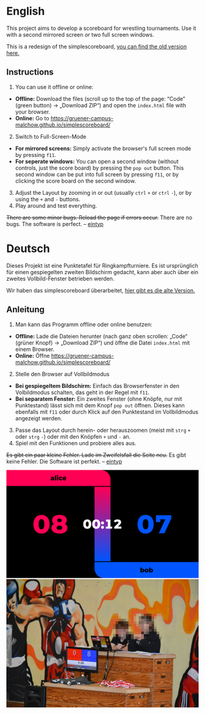 # English

This project aims to develop a scoreboard for wrestling tournaments. Use it with a second mirrored screen *or* two full screen windows.

This is a redesign of the simplescoreboard, [you can find the old version here.](https://github.com/gruener-campus-malchow/simplescoreboard/tree/archive#english)

## Instructions

1. You can use it offline or online:
  - **Offline:** Download the files (scroll up to the top of the page: “Code” (green button) → „Download ZIP“) and open the `index.html` file with your browser.
  - **Online:** Go to https://gruener-campus-malchow.github.io/simplescoreboard/
2. Switch to Full-Screen-Mode
  - **For mirrored screens:** Simply activate the browser's full screen mode by pressing `f11`.
  - **For seperate windows:** You can open a second window (without controls, just the score board) by pressing the `pop out` button. This second window can be put into full screen by pressing `f11`, or by clicking the score board on the second window.
3. Adjust the Layout by zooming in or out (usually `ctrl` `+` or `ctrl` `-`), or by using the `+` and `-` buttons.
4. Play around and test everything.

~~There are some minor bugs. Reload the page if errors occur.~~ There are no bugs. The software is perfect. – [eintyp](https://github.com/eintyp)

# Deutsch

Dieses Projekt ist eine Punktetafel für Ringkampfturniere. Es ist ursprünglich für einen gespiegelten zweiten Bildschirm gedacht, kann aber auch über ein zweites Vollbild-Fenster betrieben werden.

Wir haben das simplescoreboard überarbeitet, [hier gibt es die alte Version.](https://github.com/gruener-campus-malchow/simplescoreboard/tree/archive#deutsch)

## Anleitung

1. Man kann das Programm offline oder online benutzen:
 - **Offline:** Lade die Dateien herunter (nach ganz oben scrollen: „Code“ (grüner Knopf) → „Download ZIP“) und öffne die Datei `index.html` mit einem Browser.
 - **Online:** Öffne https://gruener-campus-malchow.github.io/simplescoreboard/
2. Stelle den Browser auf Vollbildmodus
  - **Bei gespiegeltem Bildschirm:** Einfach das Browserfenster in den Volbildmodus schalten, das geht in der Regel mit `f11`.
  - **Bei separatem Fenster:** Ein zweites Fenster (ohne Knöpfe, nur mit Punktestand) lässt sich mit dem Knopf `pop out` öffnen. Dieses kann ebenfalls mit `f11` oder durch Klick auf den Punktestand im Vollbildmodus angezeigt werden.
3. Passe das Layout durch herein- oder herauszoomen (meist mit `strg` `+` oder `strg` `-`) oder mit den Knöpfen `+` und `-` an.
4. Spiel mit den Funktionen und probiere alles aus.

~~Es gibt ein paar kleine Fehler. Lade im Zweifelsfall die Seite neu.~~ Es gibt keine Fehler. Die Software ist perfekt. – [eintyp](https://github.com/eintyp)

![redesign](scoreboard.png)
![old version](Foto.JPG)
